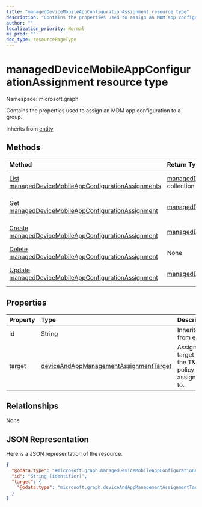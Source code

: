 ```yaml
---
title: "managedDeviceMobileAppConfigurationAssignment resource type"
description: "Contains the properties used to assign an MDM app configuration to a group."
author: ""
localization_priority: Normal
ms.prod: ""
doc_type: resourcePageType
---
```


# managedDeviceMobileAppConfigurationAssignment resource type


Namespace: microsoft.graph

Contains the properties used to assign an MDM app configuration to a group.


Inherits from [entity](../resources/entity.md)

## Methods
|Method|Return Type|Description|
|:---|:---|:---|
|[List managedDeviceMobileAppConfigurationAssignments](../api/manageddevicemobileappconfigurationassignment-list.md)|[managedDeviceMobileAppConfigurationAssignment](../resources/manageddevicemobileappconfigurationassignment.md) collection|List properties and relationships of the [managedDeviceMobileAppConfigurationAssignment](../resources/manageddevicemobileappconfigurationassignment.md) objects.|
|[Get managedDeviceMobileAppConfigurationAssignment](../api/manageddevicemobileappconfigurationassignment-get.md)|[managedDeviceMobileAppConfigurationAssignment](../resources/manageddevicemobileappconfigurationassignment.md)|Read properties and relationships of the [managedDeviceMobileAppConfigurationAssignment](../resources/manageddevicemobileappconfigurationassignment.md) object.|
|[Create managedDeviceMobileAppConfigurationAssignment](../api/manageddevicemobileappconfigurationassignment-create.md)|[managedDeviceMobileAppConfigurationAssignment](../resources/manageddevicemobileappconfigurationassignment.md)|Create a new [managedDeviceMobileAppConfigurationAssignment](../resources/manageddevicemobileappconfigurationassignment.md) object.|
|[Delete managedDeviceMobileAppConfigurationAssignment](../api/manageddevicemobileappconfigurationassignment-delete.md)|None|Deletes a [managedDeviceMobileAppConfigurationAssignment](../resources/manageddevicemobileappconfigurationassignment.md).|
|[Update managedDeviceMobileAppConfigurationAssignment](../api/manageddevicemobileappconfigurationassignment-update.md)|[managedDeviceMobileAppConfigurationAssignment](../resources/manageddevicemobileappconfigurationassignment.md)|Update the properties of a [managedDeviceMobileAppConfigurationAssignment](../resources/manageddevicemobileappconfigurationassignment.md) object.|

## Properties
|Property|Type|Description|
|:---|:---|:---|
|id|String| Inherited from [entity](../resources/entity.md)|
|target|[deviceAndAppManagementAssignmentTarget](../resources/deviceandappmanagementassignmenttarget.md)|Assignment target that the T&C policy is assigned to.|

## Relationships
None

## JSON Representation
Here is a JSON representation of the resource.
<!-- {
  "blockType": "resource",
  "keyProperty": "id",
  "@odata.type": "microsoft.graph.managedDeviceMobileAppConfigurationAssignment",
  "baseType": "microsoft.graph.entity",
  "openType": false
}
-->
``` json
{
  "@odata.type": "#microsoft.graph.managedDeviceMobileAppConfigurationAssignment",
  "id": "String (identifier)",
  "target": {
    "@odata.type": "microsoft.graph.deviceAndAppManagementAssignmentTarget"
  }
}
```

